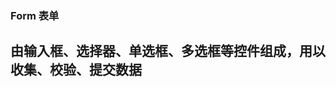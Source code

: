 <!--
 * @Description: 文件介绍
 * @version: 1.0.0
 * @Author: 张泽锋
 * @Date: 2021-07-07 09:48:27
 * @LastEditTime: 2021-07-07 09:48:47
 * @LastEditors: 张泽锋
-->
### Form 表单

## 由输入框、选择器、单选框、多选框等控件组成，用以收集、校验、提交数据